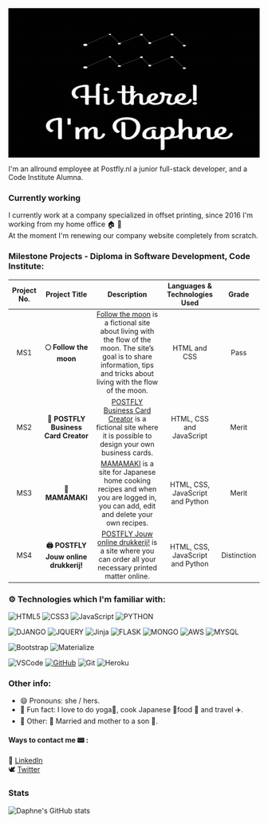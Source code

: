 <img align="center" src="https://github.com/Daph1986/Daph1986/blob/main/Bewegend%20logo%20500x500%20%20px.gif" alt="Daphne" width=550px height=300px/>

I'm an allround employee at Postfly.nl a junior full-stack developer, and a Code Institute Alumna.

### Currently working

I currently work at a company specialized in offset printing, since 2016 I'm working from my home office :house: 🏢  <br>
At the moment I'm renewing our company website completely from scratch.

### Milestone Projects - Diploma in Software Development, Code Institute:

| Project No. | Project Title | Description | Languages & Technologies Used | Grade |
| :---: | :---: | :---: | :---: | :---: |
| MS1 | **:full_moon: Follow the moon** | [Follow the moon](https://github.com/Daph1986/Follow-the-moon) is a fictional site about living with the flow of the moon. The site’s goal is to share information, tips and tricks about living with the flow of the moon.| HTML and CSS | Pass | 
| MS2 | **:art: POSTFLY Business Card Creator** | [POSTFLY Business Card Creator](https://github.com/Daph1986/Postfly-business-card-creator) is a fictional site where it is possible to design your own business cards.  | HTML, CSS and JavaScript | Merit | 
| MS3 | **:sushi: MAMAMAKI** | [MAMAMAKI](https://github.com/Daph1986/mamamaki) is a site for Japanese home cooking recipes and when you are logged in, you can add, edit and delete your own recipes.  | HTML, CSS, JavaScript and Python | Merit | 
| MS4 | **:printer: POSTFLY Jouw online drukkerij!** | [POSTFLY Jouw online drukkerij!](https://github.com/Daph1986/postfly_jouw_online_drukkerij) is a site where you can order all your necessary printed matter online.  | HTML, CSS, JavaScript and Python | Distinction | 

### :gear: Technologies which I'm familiar with:
![HTML5](https://img.shields.io/badge/HTML5%20-%23E34F26.svg?&style=for-the-badge&logo=HTML5&logoColor=FFFFFF)
![CSS3](https://img.shields.io/badge/CSS3%20-%231572B6.svg?&style=for-the-badge&logo=CSS3&logoColor=FFFFFF)
![JavaScript](https://img.shields.io/badge/JavaScript%20-%23323330.svg?&style=for-the-badge&logo=JavaScript&logoColor=F7DF1E)
![PYTHON](https://img.shields.io/badge/Python-3776AB?style=for-the-badge&logo=python&logoColor=white)<br>

![DJANGO](https://img.shields.io/badge/Django-092E20?style=for-the-badge&logo=django&logoColor=white)
![JQUERY](https://img.shields.io/badge/jQuery-0769AD?style=for-the-badge&logo=jquery&logoColor=white)
![Jinja](https://img.shields.io/badge/Jinja%20-%23000000.svg?&style=for-the-badge&logo=Jinja&logoColor=B41717)
![FLASK](https://img.shields.io/badge/Flask-000000?style=for-the-badge&logo=flask&logoColor=white)
![MONGO](https://img.shields.io/badge/MongoDB-4EA94B?style=for-the-badge&logo=mongodb&logoColor=white)
![AWS](https://img.shields.io/badge/Amazon_AWS-232F3E?style=for-the-badge&logo=amazon-aws&logoColor=white)
![MYSQL](https://img.shields.io/badge/MySQL-00000F?style=for-the-badge&logo=mysql&logoColor=white)<br>

![Bootstrap](https://img.shields.io/badge/Bootstrap%20-%23563D7C.svg?&style=for-the-badge&logo=Bootstrap&logoColor=FFFFFF)
![Materialize](https://img.shields.io/badge/Materialize%20-%23EE6E73.svg?&style=for-the-badge&logo=Materialize&logoColor=FFFFFF) <br>

![VSCode](https://img.shields.io/badge/VSCode%20-%232B2B30.svg?&style=for-the-badge&logo=Visual%20Studio%20Code&logoColor=007ACC)
[![GitHub](https://img.shields.io/badge/GitHub%20-%23181717.svg?&style=for-the-badge&logo=GitHub&logoColor=FFFFFF)](https://github.com/irinatu17)
![Git](https://img.shields.io/badge/Git%20-%23302F2F.svg?&style=for-the-badge&logo=Git&logoColor=F05032)
![Heroku](https://img.shields.io/badge/Heroku%20-%23430098.svg?&style=for-the-badge&logo=Heroku&logoColor=FFFFFF)

### Other info:
- 😄 Pronouns: she / hers.
- :sunrise: Fun fact: I love to do yoga🙏, cook Japanese :crossed_flags:food 🍱 and travel ✈️.
- :love_hotel: Other: 💓 Married and mother to a son 💙.

#### Ways to contact me :pager: :
:handshake: [LinkedIn](https://www.linkedin.com/in/daphne-heimgartner/)<br>
:dove: [Twitter](https://twitter.com/Daphn1986)

### Stats

![Daphne's GitHub stats](https://github-readme-stats.vercel.app/api?username=daph1986&theme=omni&show_icons=true)



